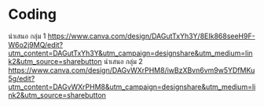 # Coding
นำเสนอ กลุ่ม 1 https://www.canva.com/design/DAGutTxYh3Y/8EIk868seeH9F-W6o2j9MQ/edit?utm_content=DAGutTxYh3Y&utm_campaign=designshare&utm_medium=link2&utm_source=sharebutton
นำเสนอ กลุ่ม 2 https://www.canva.com/design/DAGvWXrPHM8/iwBzXBvn6vm9w5YDfMKu5g/edit?utm_content=DAGvWXrPHM8&utm_campaign=designshare&utm_medium=link2&utm_source=sharebutton
